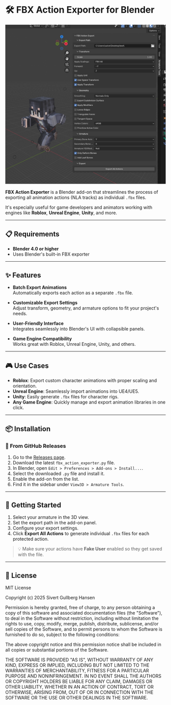 # 🛠️ FBX Action Exporter for Blender

![Add-on Interface Preview](preview.png)

**FBX Action Exporter** is a Blender add-on that streamlines the process of exporting all animation actions (NLA tracks) as individual `.fbx` files.

It's especially useful for game developers and animators working with engines like **Roblox**, **Unreal Engine**, **Unity**, and more.

---

## 📋 Requirements

- **Blender 4.0 or higher**
- Uses Blender's built-in FBX exporter

---

## ✨ Features

- **Batch Export Animations**  
  Automatically exports each action as a separate `.fbx` file.

- **Customizable Export Settings**  
  Adjust transform, geometry, and armature options to fit your project's needs.

- **User-Friendly Interface**  
  Integrates seamlessly into Blender's UI with collapsible panels.

- **Game Engine Compatibility**  
  Works great with Roblox, Unreal Engine, Unity, and others.

---

## 🎮 Use Cases

- **Roblox**: Export custom character animations with proper scaling and orientation.
- **Unreal Engine**: Seamlessly import animations into UE4/UE5.
- **Unity**: Easily generate `.fbx` files for character rigs.
- **Any Game Engine**: Quickly manage and export animation libraries in one click.

---

## 📦 Installation

### 🧩 From GitHub Releases

1. Go to the [Releases page](https://github.com/sivert-io/fbx-action-exporter/releases).
2. Download the latest `fbx_action_exporter.py` file.
3. In Blender, open `Edit > Preferences > Add-ons > Install...`.
4. Select the downloaded `.py` file and install it.
5. Enable the add-on from the list.
6. Find it in the sidebar under `View3D > Armature Tools`.

---

## 🚀 Getting Started

1. Select your armature in the 3D view.
2. Set the export path in the add-on panel.
3. Configure your export settings.
4. Click **Export All Actions** to generate individual `.fbx` files for each protected action.

> 💡 Make sure your actions have **Fake User** enabled so they get saved with the file.

---

## 📄 License

MIT License

Copyright (c) 2025 Sivert Gullberg Hansen

Permission is hereby granted, free of charge, to any person obtaining a copy
of this software and associated documentation files (the "Software"), to deal
in the Software without restriction, including without limitation the rights
to use, copy, modify, merge, publish, distribute, sublicense, and/or sell
copies of the Software, and to permit persons to whom the Software is
furnished to do so, subject to the following conditions:

The above copyright notice and this permission notice shall be included in all
copies or substantial portions of the Software.

THE SOFTWARE IS PROVIDED "AS IS", WITHOUT WARRANTY OF ANY KIND, EXPRESS OR
IMPLIED, INCLUDING BUT NOT LIMITED TO THE WARRANTIES OF MERCHANTABILITY,
FITNESS FOR A PARTICULAR PURPOSE AND NONINFRINGEMENT. IN NO EVENT SHALL THE
AUTHORS OR COPYRIGHT HOLDERS BE LIABLE FOR ANY CLAIM, DAMAGES OR OTHER
LIABILITY, WHETHER IN AN ACTION OF CONTRACT, TORT OR OTHERWISE, ARISING FROM,
OUT OF OR IN CONNECTION WITH THE SOFTWARE OR THE USE OR OTHER DEALINGS IN THE
SOFTWARE.
